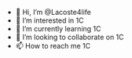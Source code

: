 - 👋 Hi, I’m @Lacoste4life
- 👀 I’m interested in 1C
- 🌱 I’m currently learning 1C
- 💞️ I’m looking to collaborate on 1C
- 📫 How to reach me 1C

<!---
Lacoste4life/Lacoste4life is a ✨ special ✨ repository because its `README.md` (this file) appears on your GitHub profile.
You can click the Preview link to take a look at your changes.
--->
